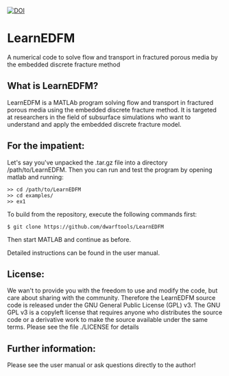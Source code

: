 [![DOI](https://zenodo.org/badge/22450/dwarftools/LearnEDFM.svg)](https://zenodo.org/badge/latestdoi/22450/dwarftools/LearnEDFM)
# LearnEDFM
A numerical code to solve flow and transport in fractured porous media by the embedded discrete fracture method

What is LearnEDFM?
------------------

LearnEDFM is a MATLAb program solving flow and transport in fractured porous media using the embedded discrete fracture method. It is targeted at researchers in the field of subsurface simulations who want to understand and apply the embedded discrete fracture model.

For the impatient:
------------------

Let's say you've unpacked the .tar.gz file into a directory /path/to/LearnEDFM. 
Then you can run and test the program by opening matlab and running:

    >> cd /path/to/LearnEDFM
    >> cd examples/
    >> ex1

To build from the repository, execute the following commands first:

    $ git clone https://github.com/dwarftools/LearnEDFM

Then start MATLAB and continue as before.

Detailed instructions can be found in the user manual.

License:
--------

We wan't to provide you with the freedom to use and modify the code, but care about sharing with the community. Therefore the LearnEDFM source code is released under the GNU General Public License (GPL) v3. The GNU GPL v3 is a copyleft license that requires anyone who distributes the source code or a derivative work to make the source available under the same terms. Please see the file ./LICENSE for details

Further information:
--------------------

Please see the user manual or ask questions directly to the author!
